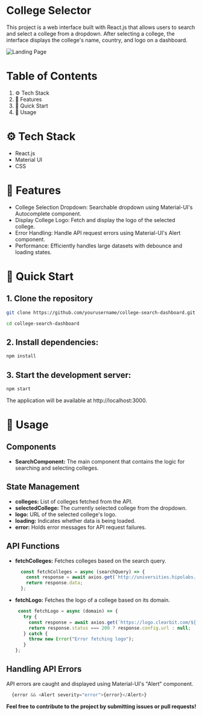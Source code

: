 # College Selector
This project is a web interface built with React.js that allows users to search and select a college from a dropdown. After selecting a college, the interface displays the college's name, country, and logo on a dashboard.

 ![Landing Page](public/assets/Screenshot(168).png)
# Table of Contents

1. ⚙️ Tech Stack
2. 🔋 Features
3. 🤸 Quick Start
4. 🤖 Usage

# ⚙️ Tech Stack

- React.js
- Material UI
- CSS

# 🔋 Features
- College Selection Dropdown: Searchable dropdown using Material-UI's Autocomplete component.
- Display College Logo: Fetch and display the logo of the selected college.
- Error Handling: Handle API request errors using Material-UI's Alert component.
- Performance: Efficiently handles large datasets with debounce and loading states.

# 🤸 Quick Start
## 1. Clone the repository
```sh
git clone https://github.com/yourusername/college-search-dashboard.git
```

```sh
cd college-search-dashboard
```
## 2. Install dependencies:
```sh
npm install
```
## 3. Start the development server:
```sh
npm start
```
The application will be available at http://localhost:3000.

# 🤖 Usage
## Components
- **SearchComponent:** The main component that contains the logic for searching and selecting colleges.
## State Management
- **colleges:** List of colleges fetched from the API.
- **selectedCollege:** The currently selected college from the dropdown.
- **logo:** URL of the selected college's logo.
- **loading:** Indicates whether data is being loaded.
- **error:** Holds error messages for API request failures.
## API Functions
- **fetchColleges:** Fetches colleges based on the search query.
  
  ```js
    const fetchColleges = async (searchQuery) => {
      const response = await axios.get(`http://universities.hipolabs.com/search?name=${searchQuery}`);
      return response.data;
    };
  ```
- **fetchLogo:** Fetches the logo of a college based on its domain.
  
   ```js
    const fetchLogo = async (domain) => {
      try {
        const response = await axios.get(`https://logo.clearbit.com/${domain}`);
        return response.status === 200 ? response.config.url : null;
      } catch {
        throw new Error("Error fetching logo");
      }
   };
  ```

## Handling API Errors
API errors are caught and displayed using Material-UI's "Alert" component.

```js
  {error && <Alert severity="error">{error}</Alert>}
```




**Feel free to contribute to the project by submitting issues or pull requests!**

